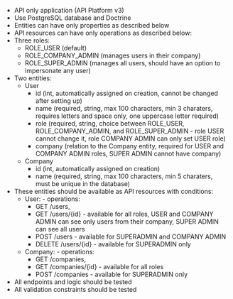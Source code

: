 - API only application (API Platform v3) 
- Use PostgreSQL database and Doctrine 
- Entities can have only properties as described below 
- API resources can have only operations as described below:
- Three roles: 
    - ROLE_USER (default) 
    - ROLE_COMPANY_ADMIN (manages users in their company) 
    - ROLE_SUPER_ADMIN (manages all users, should have an option to impersonate any user)
- Two entities: 
    - User 
        - id (int, automatically assigned on creation, cannot be changed after setting up) 
        - name (required, string, max 100 characters, min 3 charaters, requires letters and space only, one uppercase letter required) 
        - role (required, string, choice between ROLE_USER, ROLE_COMPANY_ADMIN, and ROLE_SUPER_ADMIN - role USER cannot change it, role COMPANY ADMIN can only set USER role) 
        - company (relation to the Company entity, required for USER and COMPANY ADMIN roles, SUPER ADMIN cannot have company) 
    - Company 
        - id (int, automatically assigned on creation) 
        - name (required, string, max 100 characters, min 5 charaters, must be unique in the database) 
- These entities should be available as API resources with conditions:
    - User: - operations: 
         - GET /users,
         - GET /users/{id} - available for all roles, USER and COMPANY ADMIN can see only users from their company, SUPER ADMIN can see all users 
         - POST /users - available for SUPERADMIN and COMPANY ADMIN 
         - DELETE /users/{id} - available for SUPERADMIN only 
    - Company: - operations: 
        - GET /companies,
        - GET /companies/{id} - available for all roles 
        - POST /companies - available for SUPERADMIN only 
- All endpoints and logic should be tested
- All validation constraints should be tested